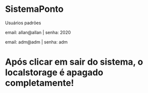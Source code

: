 # SistemaPonto

Usuários padrões

email: allan@allan | senha: 2020


email: adm@adm | senha: adm

# Após clicar em sair do sistema, o localstorage é apagado completamente!
